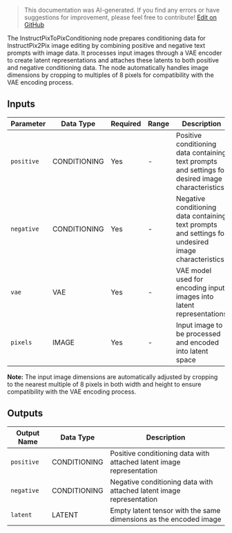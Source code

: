 > This documentation was AI-generated. If you find any errors or have suggestions for improvement, please feel free to contribute! [Edit on GitHub](https://github.com/Comfy-Org/embedded-docs/blob/main/comfyui_embedded_docs/docs/InstructPixToPixConditioning/en.md)

The InstructPixToPixConditioning node prepares conditioning data for InstructPix2Pix image editing by combining positive and negative text prompts with image data. It processes input images through a VAE encoder to create latent representations and attaches these latents to both positive and negative conditioning data. The node automatically handles image dimensions by cropping to multiples of 8 pixels for compatibility with the VAE encoding process.

## Inputs

| Parameter | Data Type | Required | Range | Description |
|-----------|-----------|----------|-------|-------------|
| `positive` | CONDITIONING | Yes | - | Positive conditioning data containing text prompts and settings for desired image characteristics |
| `negative` | CONDITIONING | Yes | - | Negative conditioning data containing text prompts and settings for undesired image characteristics |
| `vae` | VAE | Yes | - | VAE model used for encoding input images into latent representations |
| `pixels` | IMAGE | Yes | - | Input image to be processed and encoded into latent space |

**Note:** The input image dimensions are automatically adjusted by cropping to the nearest multiple of 8 pixels in both width and height to ensure compatibility with the VAE encoding process.

## Outputs

| Output Name | Data Type | Description |
|-------------|-----------|-------------|
| `positive` | CONDITIONING | Positive conditioning data with attached latent image representation |
| `negative` | CONDITIONING | Negative conditioning data with attached latent image representation |
| `latent` | LATENT | Empty latent tensor with the same dimensions as the encoded image |

